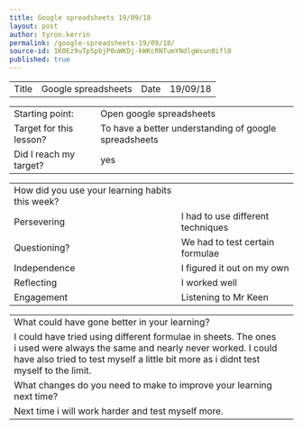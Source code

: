 ```yaml
---
title: Google spreadsheets 19/09/18
layout: post
author: tyron.kerrin
permalink: /google-spreadsheets-19/09/18/
source-id: 1K0Ez9uTp5pbjP0uWKDj-kWKcRNTumYNdlgWsun0ifl0
published: true
---
```

<table>
  <tr>
    <td>Title</td>
    <td>Google spreadsheets</td>
    <td>Date</td>
    <td>19/09/18</td>
  </tr>
</table>


<table>
  <tr>
    <td>Starting point:</td>
    <td>Open google spreadsheets</td>
  </tr>
  <tr>
    <td>Target for this lesson?</td>
    <td>To have a better understanding of google spreadsheets</td>
  </tr>
  <tr>
    <td>Did I reach my target? </td>
    <td>yes</td>
  </tr>
</table>


<table>
  <tr>
    <td>How did you use your learning habits this week?</td>
    <td></td>
  </tr>
  <tr>
    <td>Persevering</td>
    <td>I had to use different techniques</td>
  </tr>
  <tr>
    <td>Questioning?</td>
    <td>We had to test certain formulae</td>
  </tr>
  <tr>
    <td>Independence</td>
    <td>I figured it out on my own </td>
  </tr>
  <tr>
    <td>Reflecting</td>
    <td>I worked well</td>
  </tr>
  <tr>
    <td>Engagement</td>
    <td>Listening to Mr Keen</td>
  </tr>
</table>


<table>
  <tr>
    <td>What could have gone better in your learning?</td>
    <td></td>
  </tr>
  <tr>
    <td>I  could have tried using different formulae in sheets. The ones i used were always the same and nearly never worked. I could have also tried to test myself a little bit more as i didnt test myself to the limit.</td>
    <td></td>
  </tr>
  <tr>
    <td>What changes do you need to make to improve your learning next time?</td>
    <td></td>
  </tr>
  <tr>
    <td>Next time i will work harder and test myself more.</td>
    <td></td>
  </tr>
</table>


